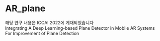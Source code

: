 # AR_plane
해당 연구 내용은 ICCAI 2022에 게재되었습니다   
Integrating A Deep Learning-based Plane Detector in Mobile AR Systems For Improvement of Plane Detection   
